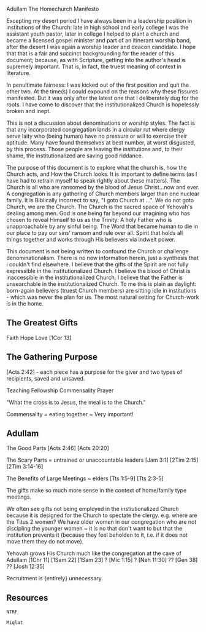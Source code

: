 Adullam
The Homechurch Manifesto


Excepting my desert period I have always been in a leadership position in institutions of the Church: late in high school and early college I was the assistant youth pastor, later in college I helped to plant a church and became a licensed gospel minister and part of an itinerant worship band, after the desert I was again a worship leader and deacon candidate.
I hope that that is a fair and succinct backgrounding for the reader of this document; because, as with Scripture, getting into the author's head is supremely important.
That is, in fact, the truest meaning of context in literature.

In penultimate fairness: I was kicked out of the first position and quit the other two.
At the time(s) I could expound on the reasons why these fissures manifested.
But it was only after the latest one that I deliberately dug for the roots.
I have come to discover that the institutionalized Church is hopelessly broken and inept.

This is not a discussion about denominations or worship styles.
The fact is that any incorporated congregation lands in a circular rut where clergy serve laity who (being human) have no pressure or will to exercise their aptitude.
Many have found themselves at best number, at worst disgusted, by this process.
Those people are leaving the institutions and, to their shame, the institutionalized are saving good riddance.

The purpose of this document is to explore what the church is, how the Church acts, and How the Church looks.
It is important to define terms (as I have had to retrain myself to speak rightly about these matters).
The Church is all who are ransomed by the blood of Jesus Christ...now and ever.
A congregation is any gathering of Church members larger than one nuclear family.
It is Biblically incorrect to say, "I goto Church at ...".
We do not goto Church, we are the Church.
The Church is the sacred space of Yehovah's dealing among men.
God is one being far beyond our imagining who has chosen to reveal Himself to us as the Trinity:
  A holy Father who is unapproachable by any sinful being.
  The Word that became human to die in our place to pay our sins' ransom and rule over all.
  Spirit that holds all things together and works through His believers via indwelt power.

This document is not being written to confound the Church or challenge denominationalism.
There is no new information herein, just a synthesis that i couldn't find elsewhere.
I believe that the gifts of the Spirit are not fully expressible in the institutionalized Church.
I believe the blood of Christ is inaccessible in the institutionalized Church.
I believe that the Father is unsearchable in the institutionalized Church.
To me this is plain as daylight: born-again believers (truest Church members) are sitting idle in institutions - which was never the plan for us.
The most natural setting for Church-work is in the home.


The Greatest Gifts
------------------
Faith
Hope
Love
[1Cor 13]


The Gathering Purpose
---------------------
[Acts 2:42] - each piece has a purpose for the giver and two types of recipients, saved and unsaved.

Teaching
Fellowship
Commensality
Prayer


"What the cross is to Jesus, the meal is to the Church."

Commensality = eating together
~ Very important!


Adullam
-------
The Good Parts
[Acts 2:46]
[Acts 20:20]

The Scary Parts
= untrained or unaccountable leaders
[Jam 3:1]
[2Tim 2:15]
[2Tim 3:14-16]

The Benefits of Large Meetings
~ elders [Tts 1:5-9] [Tts 2:3-5]


The gifts make so much more sense in the context of home/family type meetings.

We often see gifts not being employed in the instiutionalized Church because it is designed for the Church to spectate the clergy.
	e.g. where are the Titus 2 women?  We have older women in our congregation who are not discipling the younger women ~ it is no that don't want to but that the institution prevents it (because they feel beholden to it, i.e. if it does not move them they do not move).

Yehovah grows His Church much like the congregation at the cave of Adullam
	[1Chr 11]
	[1Sam 22]
	[1Sam 23]
	? [Mic 1:15]
	? [Neh 11:30]
	?? [Gen 38]
	?? [Josh 12:35]


Recruitment is {entirely} unnecessary.

Resources
---------
	NTRF

	Miqlat
